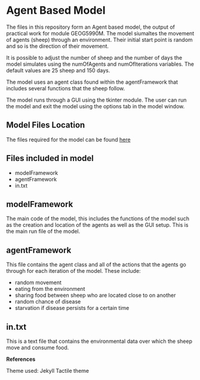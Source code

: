 Agent Based Model
=======

The files in this repository form an Agent based model, the output of practical work for module GEOG5990M. The model siumaltes the movement of agents (sheep) through an environment. Their initial start point is random and so is the direction of their movement.

It is possible to adjust the number of sheep and the number of days the model simulates using the numOfAgents and numOfIterations variables. The default values are 25 sheep and 150 days.

The model uses an agent class found within the agentFramework that includes several functions that the sheep follow.

The model runs through a GUI using the tkinter module. The user can run the model and exit the model using the options tab in the model window.

Model Files Location
------
The files required for the model can be found [here](https://github.com/CamMiles00/agentBasedModel)

Files included in model
-------
* modelFramework
* agentFramework
* in.txt

modelFramework
-------
The main code of the model, this includes the functions of the model such as the creation and location of the agents as well as the GUI setup. This is the main run file of the model.

agentFramework
-------
This file contains the agent class and all of the actions that the agents go through for each iteration of the model. These include:

* random movement
* eating from the environment
* sharing food between sheep who are located close to on another
* random chance of disease 
* starvation if disease persists for a certain time

in.txt
-------
This is a text file that contains the environmental data over which the sheep move and consume food.

**References**

Theme used: Jekyll Tactile theme
